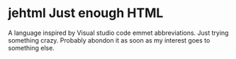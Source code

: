 # jehtml Just enough HTML

A language inspired by Visual studio code emmet abbreviations. 
Just trying something crazy.
Probably abondon it as soon as my interest goes to something else. 
